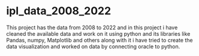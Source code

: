 # ipl_data_2008_2022
This project has the data from 2008 to 2022 and in this project i have cleaned the available data and work on it using python and its libraries like Pandas, numpy, Matplotlib and others along with it i have tried to create the data visualization and worked on data by connecting oracle to python.
